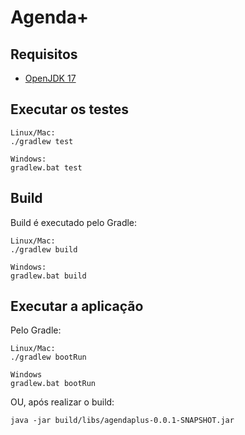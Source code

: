 
# Agenda+

## Requisitos

- [OpenJDK 17][openjdk-archive]

## Executar os testes

    Linux/Mac:
    ./gradlew test

    Windows:
    gradlew.bat test

## Build

Build é executado pelo Gradle:

    Linux/Mac: 
    ./gradlew build

    Windows:
    gradlew.bat build

## Executar a aplicação

Pelo Gradle:

    Linux/Mac:
    ./gradlew bootRun

    Windows
    gradlew.bat bootRun

OU, após realizar o build:

    java -jar build/libs/agendaplus-0.0.1-SNAPSHOT.jar

[openjdk-archive]: https://jdk.java.net/archive/ 
